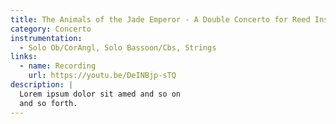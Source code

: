 ```yaml
---
title: The Animals of the Jade Emperor - A Double Concerto for Reed Instruments - Opus 82 (25')
category: Concerto
instrumentation:
  - Solo Ob/CorAngl, Solo Bassoon/Cbs, Strings
links:
  - name: Recording
    url: https://youtu.be/DeINBjp-sTQ
description: |
  Lorem ipsum dolor sit amed and so on
  and so forth.
---
```

